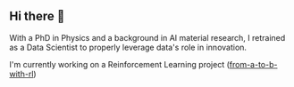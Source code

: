 ## Hi there 👋
With a PhD in Physics and a background in AI material research, I retrained as a Data Scientist to properly leverage data's role in innovation.

I'm currently working on a Reinforcement Learning project ([from-a-to-b-with-rl](https://github.com/rhage183/from-a-to-b-with-rl))

<!--
**rhage183/rhage183** is a ✨ _special_ ✨ repository because its `README.md` (this file) appears on your GitHub profile.

Here are some ideas to get you started:

- 🔭 I’m currently working on ...
- 🌱 I’m currently learning ...
- 👯 I’m looking to collaborate on ...
- 🤔 I’m looking for help with ...
- 💬 Ask me about ...
- 📫 How to reach me: ...
- 😄 Pronouns: ...
- ⚡ Fun fact: ...
-->
